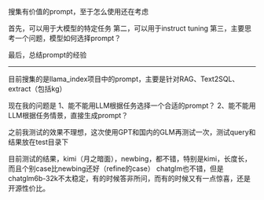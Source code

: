 搜集有价值的prompt，至于怎么使用还在考虑

首先，可以用于大模型的特定任务
第二，可以用于instruct tuning
第三，主要思考一个问题，模型如何选择prompt？

最后，总结prompt的经验

-------
目前搜集的是llama_index项目中的prompt，主要是针对RAG、Text2SQL、extract（包括kg）

现在我的问题是
1、能不能用LLM根据任务选择一个合适的prompt？
2、能不能用LLM根据任务情景，直接生成prompt？

之前我测试的效果不理想，这次使用GPT和国内的GLM再测试一次，测试query和结果放在test目录下


目前测试的结果，kimi（月之暗面），newbing，都不错，特别是kimi，长度长，而且个别case比newbing还好（refine的case）
chatglm也不错，但是chatglm6b-32k不太稳定，有的时候答非所问，而有的时候又有一点惊喜，还是开源性价比。